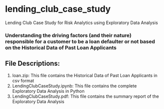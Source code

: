 # lending_club_case_study
Lending Club Case Study for Risk Analytics using Exploratory Data Analysis
### Understanding the driving factors (and their nature) responsible for a customer to be a loan defaulter or not based on the Historical Data of Past Loan Applicants
## File Descriptions:
1. loan.zip: This file contains the Historical Data of Past Loan Applicants in csv format
2. LendingClubCaseStudy.ipynb: This file contains the complete Exploratory Data Analysis in Python
3. LendingClubCaseStudy.pdf: This file contains the summary report of the Exploratory Data Analysis 
